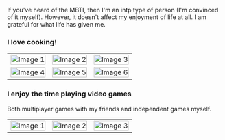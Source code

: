 If you've heard of the MBTI, then I'm an intp type of person (I'm convinced of it myself). However, it doesn't affect my enjoyment of life at all. I am grateful for what life has given me.

### I love cooking!
<table style="border-collapse: collapse; width: 100%;">
  <tr>
    <td><img src="../assets/img/1.jpg" alt="Image 1" style="width:100%""></td>
    <td><img src="../assets/img/1.jpg" alt="Image 2" style="width:100%""></td>
    <td><img src="../assets/img/1.jpg" alt="Image 3" style="width:100%""></td>
  </tr>
  <tr>
    <td><img src="../assets/img/1.jpg" alt="Image 4" style="width:100%""></td>
    <td><img src="../assets/img/1.jpg" alt="Image 5" style="width:100%""></td>
    <td><img src="../assets/img/1.jpg" alt="Image 6" style="width:100%""></td>
  </tr>
</table>


### I enjoy the time playing video games
Both multiplayer games with my friends and independent games myself.
<table style="border-collapse: collapse; width: 100%;">
  <tr>
    <td><img src="../assets/img/1.jpg" alt="Image 1" style="width:100%""></td>
    <td><img src="../assets/img/1.jpg" alt="Image 2" style="width:100%""></td>
    <td><img src="../assets/img/1.jpg" alt="Image 3" style="width:100%""></td>
  </tr>
</table>

